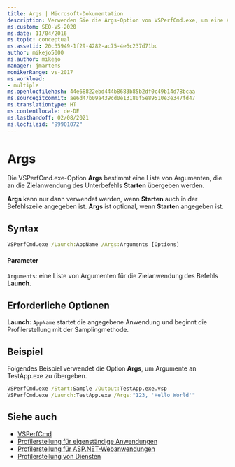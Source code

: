 ```yaml
---
title: Args | Microsoft-Dokumentation
description: Verwenden Sie die Args-Option von VSPerfCmd.exe, um eine Argumentliste an die Zielanwendung des Unterbefehls Launch zu übergeben.
ms.custom: SEO-VS-2020
ms.date: 11/04/2016
ms.topic: conceptual
ms.assetid: 20c35949-1f29-4282-ac75-4e6c237d71bc
author: mikejo5000
ms.author: mikejo
manager: jmartens
monikerRange: vs-2017
ms.workload:
- multiple
ms.openlocfilehash: 44e68822ebd444b8683b85b2df0c49b14d78bcaa
ms.sourcegitcommit: ae6d47b09a439cd0e13180f5e89510e3e347fd47
ms.translationtype: HT
ms.contentlocale: de-DE
ms.lasthandoff: 02/08/2021
ms.locfileid: "99901072"
---
```

# <a name="args"></a>Args
Die VSPerfCmd.exe-Option **Args** bestimmt eine Liste von Argumenten, die an die Zielanwendung des Unterbefehls **Starten** übergeben werden.

 **Args** kann nur dann verwendet werden, wenn **Starten** auch in der Befehlszeile angegeben ist. **Args** ist optional, wenn **Starten** angegeben ist.

## <a name="syntax"></a>Syntax

```cmd
VSPerfCmd.exe /Launch:AppName /Args:Arguments [Options]
```

#### <a name="parameters"></a>Parameter
 `Arguments`: eine Liste von Argumenten für die Zielanwendung des Befehls **Launch**.

## <a name="required-options"></a>Erforderliche Optionen
 **Launch:** `AppName` startet die angegebene Anwendung und beginnt die Profilerstellung mit der Samplingmethode.

## <a name="example"></a>Beispiel
 Folgendes Beispiel verwendet die Option **Args**, um Argumente an TestApp.exe zu übergeben.

```cmd
VSPerfCmd.exe /Start:Sample /Output:TestApp.exe.vsp
VSPerfCmd.exe /Launch:TestApp.exe /Args:"123, 'Hello World'"
```

## <a name="see-also"></a>Siehe auch
- [VSPerfCmd](../profiling/vsperfcmd.md)
- [Profilerstellung für eigenständige Anwendungen](../profiling/command-line-profiling-of-stand-alone-applications.md)
- [Profilerstellung für ASP.NET-Webanwendungen](../profiling/command-line-profiling-of-aspnet-web-applications.md)
- [Profilerstellung von Diensten](../profiling/command-line-profiling-of-services.md)

